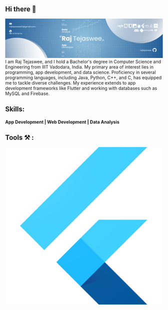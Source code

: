 ## Hi there 👋
<img src="https://github.com/rajtejaswee/rajtejaswee/blob/main/HEADER.png" alt="banner that says rajtejaswee - software developer">
I am Raj Tejaswee, and I hold a Bachelor's degree in Computer Science and Engineering from IIIT Vadodara, India. My primary area of interest lies in programming, app development, and data science. Proficiency in several programming languages, including Java, Python, C++, and C, has equipped me to tackle diverse challenges. My experience extends to app development frameworks like Flutter and working with databases such as MySQL and Firebase. <br>

## Skills:
#### App Development | Web Development | Data Analysis 
## Tools ⚒️ :
<img src="https://github.com/rajtejaswee/rajtejaswee/blob/main/Flutter.png" alt="banner flutter">



